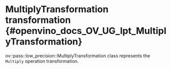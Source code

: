 # MultiplyTransformation transformation {#openvino_docs_OV_UG_lpt_MultiplyTransformation}

ov::pass::low_precision::MultiplyTransformation class represents the `Multiply` operation transformation.